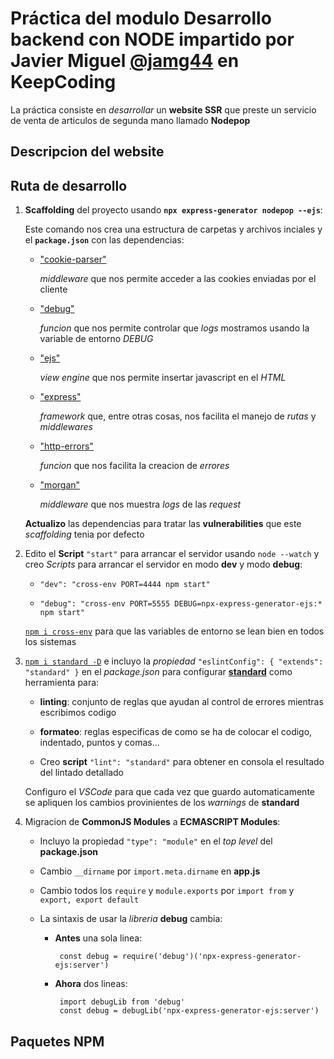 # Práctica del modulo Desarrollo backend con NODE impartido por Javier Miguel [**@jamg44**](https://github.com/jamg44) en KeepCoding

La práctica consiste en _desarrollar_ un **website SSR** que preste un servicio de venta de articulos de segunda mano llamado **Nodepop**

## Descripcion del website

## Ruta de desarrollo

1.  **Scaffolding** del proyecto usando **`npx express-generator nodepop --ejs`**:

    Este comando nos crea una estructura de carpetas y archivos inciales y el **`package.json`** con las dependencias:

    - ["cookie-parser"](https://www.npmjs.com/package/cookie-parser)

      _middleware_ que nos permite acceder a las cookies enviadas por el cliente

    - ["debug"](https://www.npmjs.com/package/debug)

      _funcion_ que nos permite controlar que _logs_ mostramos usando la variable de entorno _DEBUG_

    - ["ejs"](https://www.npmjs.com/package/ejs)

      _view engine_ que nos permite insertar javascript en el _HTML_

    - ["express"](https://www.npmjs.com/package/express)

      _framework_ que, entre otras cosas, nos facilita el manejo de _rutas_ y _middlewares_

    - ["http-errors"](https://www.npmjs.com/package/http-errors)

      _funcion_ que nos facilita la creacion de _errores_

    - ["morgan"](https://www.npmjs.com/package/morgan)

      _middleware_ que nos muestra _logs_ de las _request_

    **Actualizo** las dependencias para tratar las **vulnerabilities** que este _scaffolding_ tenia por defecto

2.  Edito el **Script** `"start"` para arrancar el servidor usando `node --watch` y creo _Scripts_ para arrancar el servidor en modo **dev** y modo **debug**:

    - `"dev": "cross-env PORT=4444 npm start"`

    - `"debug": "cross-env PORT=5555 DEBUG=npx-express-generator-ejs:* npm start"`

    [`npm i cross-env`](https://www.npmjs.com/package/cross-env) para que las variables de entorno se lean bien en todos los sistemas

3.  [`npm i standard -D`](https://www.npmjs.com/package/standard) e incluyo la _propiedad_ `"eslintConfig": { "extends": "standard" }` en el _package.json_ para configurar [**standard**](https://standardjs.com/) como herramienta para:

    - **linting**: conjunto de reglas que ayudan al control de errores mientras escribimos codigo

    - **formateo**: reglas especificas de como se ha de colocar el codigo, indentado, puntos y comas...
    - Creo **script** `"lint": "standard"` para obtener en consola el resultado del lintado detallado

    Configuro el _VSCode_ para que cada vez que guardo automaticamente se apliquen los cambios provinientes de los _warnings_ de **standard**

4.  Migracion de **CommonJS Modules** a **ECMASCRIPT Modules**:

    - Incluyo la propiedad `"type": "module"` en el _top level_ del **package.json**

    - Cambio `__dirname` por `import.meta.dirname` en **app.js**
    - Cambio todos los `require` y `module.exports` por `import from` y `export, export default`
    - La sintaxis de usar la _libreria_ **debug** cambia:

      - **Antes** una sola linea:

             const debug = require('debug')('npx-express-generator-ejs:server')

      - **Ahora** dos lineas:

             import debugLib from 'debug'
             const debug = debugLib('npx-express-generator-ejs:server')

## Paquetes NPM
